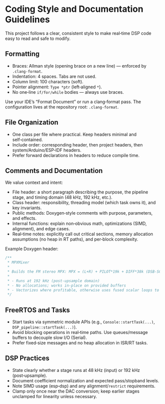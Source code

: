 # Coding Style and Documentation Guidelines

This project follows a clear, consistent style to make real‑time DSP code easy to read and safe to modify.

## Formatting

- Braces: Allman style (opening brace on a new line) — enforced by `.clang-format`.
- Indentation: 4 spaces. Tabs are not used.
- Column limit: 100 characters (soft).
- Pointer alignment: `Type *ptr` (left‑aligned `*`).
- No one‑line `if/for/while` bodies — always use braces.

Use your IDE’s “Format Document” or run a clang‑format pass. The configuration lives at the repository root: `.clang-format`.

## File Organization

- One class per file where practical. Keep headers minimal and self‑contained.
- Include order: corresponding header, then project headers, then system/Arduino/ESP‑IDF headers.
- Prefer forward declarations in headers to reduce compile time.

## Comments and Documentation

We value context and intent:

- File header: a short paragraph describing the purpose, the pipeline stage, and timing domain (48 kHz, 192 kHz, etc.).
- Class header: responsibility, threading model (which task owns it), and key invariants.
- Public methods: Doxygen‑style comments with purpose, parameters, and effects.
- Internal functions: explain non‑obvious math, optimizations (SIMD, alignment), and edge cases.
- Real‑time notes: explicitly call out critical sections, memory allocation assumptions (no heap in RT paths), and per‑block complexity.

Example Doxygen header:

```cpp
/**
 * MPXMixer
 *
 * Builds the FM stereo MPX: MPX = (L+R) + PILOT*19k + DIFF*38k (DSB‑SC).
 *
 * - Runs at 192 kHz (post‑upsample domain)
 * - No allocations; works in‑place on provided buffers
 * - Vectorizes where profitable, otherwise uses fused scalar loops to minimize memory traffic
 */
```

## FreeRTOS and Tasks

- Start tasks via symmetric module APIs (e.g., `Console::startTask(...)`, `DSP_pipeline::startTask(...)`).
- Avoid blocking operations in real‑time paths. Use queues/message buffers to decouple slow I/O (Serial).
- Prefer fixed‑size messages and no heap allocation in ISR/RT tasks.

## DSP Practices

- State clearly whether a stage runs at 48 kHz (input) or 192 kHz (post‑upsample).
- Document coefficient normalization and expected pass/stopband levels.
- Note SIMD usage (esp‑dsp) and any alignment/`restrict` requirements.
- Clamp only once near the DAC conversion; keep earlier stages unclamped for linearity unless necessary.
